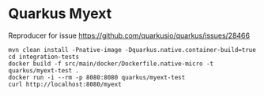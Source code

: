 # Quarkus Myext

Reproducer for issue https://github.com/quarkusio/quarkus/issues/28466

```
mvn clean install -Pnative-image -Dquarkus.native.container-build=true
cd integration-tests
docker build -f src/main/docker/Dockerfile.native-micro -t quarkus/myext-test .
docker run -i --rm -p 8080:8080 quarkus/myext-test
curl http://localhost:8080/myext
```
